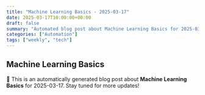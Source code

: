```yaml
---
title: "Machine Learning Basics - 2025-03-17"
date: 2025-03-17T10:00:00+00:00
draft: false
summary: "Automated blog post about Machine Learning Basics for 2025-03-17."
categories: ["Automation"]
tags: ["weekly", "tech"]
---
```


## Machine Learning Basics

🚀 This is an automatically generated blog post about **Machine Learning Basics** for 2025-03-17. Stay tuned for more updates!
